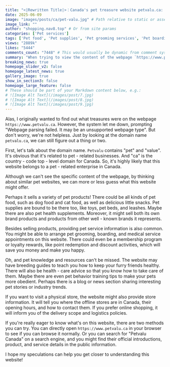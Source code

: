 ```yaml
---
title: "<|Rewritten Title|>：Canada's pet treasure website petvalu.ca: a full revelation of shopping services and knowledge!"
date: 2025-06-09
image: "images/posts/ca/pet-valu.jpg" # Path relative to static or assets
image_link: ""
author: "shopping.nav8.top" # Or from site params
categories: ['Pet services']
tags: ['Pet food', 'Pet supplies', 'Pet grooming services', 'Pet boarding services', 'Member plan', 'Pet - keeping knowledge services', 'Pet - keeping guidance and advice services', 'Delivery Services', 'Pet supplements', 'Referral reward service', 'Store Location Services', 'Online pet store services', 'Logistics guide', 'Pet medical services']
views: "2889k"
likes: "5444"
comments_count: "7448" # This would usually be dynamic from comment system
summary: "When trying to view the content of the webpage `https://www.petvalu.ca`, a parsing failure occurred. However, from the domain name petvalu.ca, it can be inferred that this website is most likely the official website of a Canadian pet company. It may have content such as the sale of pet products, provision of service information, sharing of knowledge resources, etc. You can also check store and logistics information. You can try to directly open the webpage or search for details."
breaking_news: true   
homepage_slider_v2: false  
homepage_latest_news: true  
gallery_image: true  
show_in_section3: false
homepage_large_feature: false
# These should be part of your Markdown content below, e.g.:
# ![Image Alt Text](/images/post/7.jpg)
# ![Image Alt Text](/images/post/8.jpg)
# ![Image Alt Text](/images/post/9.jpg)
---
```


Alas, I originally wanted to find out what treasures were on the webpage `https://www.petvalu.ca`. However, the system let me down, prompting "Webpage parsing failed. It may be an unsupported webpage type". But don't worry, we're not helpless. Just by looking at the domain name `petvalu.ca`, we can still figure out a thing or two.

First, let's talk about the domain name. `Petvalu` contains "pet" and "value". It's obvious that it's related to pet - related businesses. And "ca" is the country - code top - level domain for Canada. So, it's highly likely that this website belongs to a pet - related enterprise in Canada.

Although we can't see the specific content of the webpage, by thinking about similar pet websites, we can more or less guess what this website might offer.

Perhaps it sells a variety of pet products! There could be all kinds of pet food, such as dog food and cat food, as well as delicious little snacks. Pet supplies are bound to be there too, like toys, pet beds, and leashes. Maybe there are also pet health supplements. Moreover, it might sell both its own brand products and products from other well - known brands it represents.

Besides selling products, providing pet service information is also common. You might be able to arrange pet grooming, boarding, and medical service appointments on this website. There could even be a membership program or loyalty rewards, like point redemption and discount activities, which will save you money and make you happy.

Oh, and pet knowledge and resources can't be missed. The website may have breeding guides to teach you how to keep your furry friends healthy. There will also be health - care advice so that you know how to take care of them. Maybe there are even pet behavior training tips to make your pets more obedient. Perhaps there is a blog or news section sharing interesting pet stories or industry trends.

If you want to visit a physical store, the website might also provide store information. It will tell you where the offline stores are in Canada, their opening hours, and how to contact them. If you prefer online shopping, it will inform you of the delivery scope and logistics policies.

If you're really eager to know what's on this website, there are two methods you can try. You can directly open `https://www.petvalu.ca` in your browser to see if you can browse it normally. Or you can search for "Petvalu Canada" on a search engine, and you might find their official introductions, product, and service details in the public information.

I hope my speculations can help you get closer to understanding this website! 
